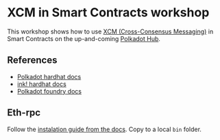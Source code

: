 # XCM in Smart Contracts workshop

This workshop shows how to use [XCM (Cross-Consensus Messaging)](https://docs.polkadot.com/develop/interoperability/intro-to-xcm/) in Smart Contracts on the up-and-coming [Polkadot Hub](https://docs.polkadot.com/develop/smart-contracts/).

## References

- [Polkadot hardhat docs](https://docs.polkadot.com/tutorials/smart-contracts/launch-your-first-project/test-and-deploy-with-hardhat/)
- [ink! hardhat docs](https://use.ink/docs/v6/integrations-and-sdks/ethereum-compatibility/hardhat-deployment)
- [Polkadot foundry docs](https://docs.polkadot.com/develop/smart-contracts/dev-environments/foundry/)

## Eth-rpc

Follow the [instalation guide from the docs](https://docs.polkadot.com/develop/smart-contracts/local-development-node/#install-the-substrate-node-and-eth-rpc-adapter).
Copy to a local `bin` folder.
